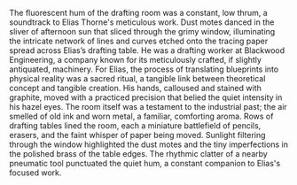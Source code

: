 The fluorescent hum of the drafting room was a constant, low thrum, a soundtrack to Elias Thorne's meticulous work.  Dust motes danced in the sliver of afternoon sun that sliced through the grimy window, illuminating the intricate network of lines and curves etched onto the tracing paper spread across Elias’s drafting table.  He was a drafting worker at Blackwood Engineering, a company known for its meticulously crafted, if slightly antiquated, machinery.  For Elias, the process of translating blueprints into physical reality was a sacred ritual, a tangible link between theoretical concept and tangible creation.  His hands, calloused and stained with graphite, moved with a practiced precision that belied the quiet intensity in his hazel eyes.  The room itself was a testament to the industrial past; the air smelled of old ink and worn metal, a familiar, comforting aroma.  Rows of drafting tables lined the room, each a miniature battlefield of pencils, erasers, and the faint whisper of paper being moved.  Sunlight filtering through the window highlighted the dust motes and the tiny imperfections in the polished brass of the table edges. The rhythmic clatter of a nearby pneumatic tool punctuated the quiet hum, a constant companion to Elias's focused work.
